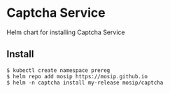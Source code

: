 # Captcha Service

Helm chart for installing Captcha Service

## Install
```console
$ kubectl create namespace prereg
$ helm repo add mosip https://mosip.github.io
$ helm -n captcha install my-release mosip/captcha
```

